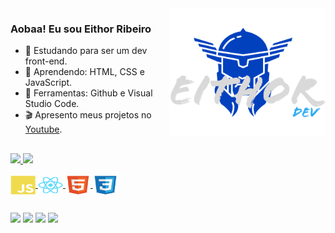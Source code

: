 <img src = "github/logo.png" width="250px" align = "right">


### Aobaa! Eu sou Eithor Ribeiro


- 🔭 Estudando para ser um dev front-end.
- 🌱 Aprendendo: HTML, CSS e JavaScript.
- 👯 Ferramentas: Github e Visual Studio Code.
- 🎬 Apresento meus projetos no <a href="https://www.youtube.com/channel/UC8VNokc61_DddpmwAu-7B6Q">Youtube</a>.


##

 <div >
  <a href="https://github.com/eithor1">
  <img height="150rem" src="https://github-readme-stats.vercel.app/api?username=eithor1&show_icons=true&theme=algolia&include_all_commits=true&count_private=true"/>
  <img height="150rem"   src="https://github-readme-stats.vercel.app/api/top-langs/?username=eithor1&layout=compact&langs_count=7&theme=algolia"/>
</div>
 
  
 <div style="display: inline_block"><br>
  <img align="center" alt="Eithor-Js" height="30" width="40" src="https://raw.githubusercontent.com/devicons/devicon/master/icons/javascript/javascript-plain.svg">
  <img align="center" alt="Eithor-React" height="30" width="40" src="https://raw.githubusercontent.com/devicons/devicon/master/icons/react/react-original.svg">
  <img align="center" alt="Eithor-HTML" height="30" width="40" src="https://raw.githubusercontent.com/devicons/devicon/master/icons/html5/html5-original.svg">
  <img align="center" alt="Eithor-CSS" height="30" width="40" src="https://raw.githubusercontent.com/devicons/devicon/master/icons/css3/css3-original.svg">
</div>

 ##
 
<div>
   <a href="https://www.youtube.com/channel/UC8VNokc61_DddpmwAu-7B6Q" target="_blank"><img src="https://img.shields.io/badge/YouTube-FF0000?style=for-the-badge&logo=youtube&logoColor=white" target="_blank"></a>
  <a href="https://instagram.com/rseithor" target="_blank"><img src="https://img.shields.io/badge/-Instagram-%23E4405F?style=for-the-badge&logo=instagram&logoColor=white" target="_blank"></a>
  <a href = "mailto:contato@eithor013@gmail.com"><img src="https://img.shields.io/badge/-Gmail-%23333?style=for-the-badge&logo=gmail&logoColor=white" target="_blank"></a>
  <a href="https://www.linkedin.com/in/eithor-ribeiro-808237203/" target="_blank"><img src="https://img.shields.io/badge/-LinkedIn-%230077B5?style=for-the-badge&logo=linkedin&logoColor=white" target="_blank"></a>   
</div>
